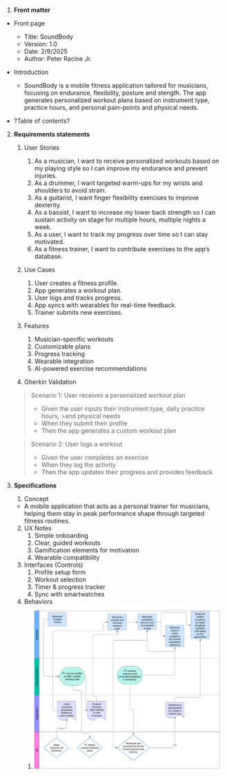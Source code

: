 1. **Front matter**
  - Front page
    - Title: SoundBody
    - Version: 1.0
    - Date: 2/9/2025
    - Author: Peter Racine Jr. 
  - Introduction
      - SoundBody is a mobile fitness application tailored for musicians, focusing on endurance, flexibility, posture and stength. The app generates personalized workout plans based on instrument type, practice hours, and personal pain-points and physical needs.
  
  - ?Table of contents?
2. **Requirements statements**
    1. User Stories
        1. As a musician, I want to receive personalized workouts based on my playing style so I can improve my endurance and prevent injuries.
        2. As a drummer, I want targeted warm-ups for my wrists and shoulders to avoid strain.
        3. As a guitarist, I want finger flexibility exercises to improve dexterity.
        4. As a bassist, I want to increase my lower back strength so I can sustain activity on stage for multiple hours, multiple nights a week.
        5. As a user, I want to track my progress over time so I can stay motivated.
        6. As a fitness trainer, I want to contribute exercises to the app’s database.

    2. Use Cases 
        1. User creates a fitness profile.
        2. App generates a workout plan.
        3. User logs and tracks progress.
        4. App syncs with wearables for real-time feedback.
        5. Trainer submits new exercises.

    3. Features
        1. Musician-specific workouts
        2. Customizable plans
        3. Progress tracking
        4. Wearable integration
        5. AI-powered exercise recommendations

    4. Gherkin Validation
    > Scenario 1: User receives a personalized workout plan  
      >- Given the user inputs their instrument type, daily practice hours, >and physical needs  
      >- When they submit their profile  
      >- Then the app generates a custom workout plan  

    > Scenario 2: User logs a workout  
      >- Given the user completes an exercise  
      >- When they log the activity  
      >- Then the app updates their progress and provides feedback  


3. **Specifications**
    1. Concept
      - A mobile application that acts as a personal trainer for musicians, helping them stay in peak performance shape through targeted fitness routines.

    2. UX Notes
        1. Simple onboarding
        2. Clear, guided workouts
        3. Gamification elements for motivation
        4. Wearable compatibility
    3. Interfaces (Controls)
        1. Profile setup form
        2. Workout selection
        3. Timer & progress tracker
        4. Sync with smartwatches
    4. Behaviors
        1. ![Alt text](/assignment1/images/UML_SoundBody_V1.png)

